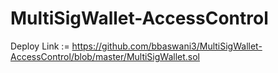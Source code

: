 # MultiSigWallet-AccessControl



Deploy Link :=  https://github.com/bbaswani3/MultiSigWallet-AccessControl/blob/master/MultiSigWallet.sol
